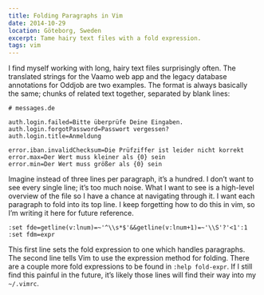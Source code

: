 ```yaml
---
title: Folding Paragraphs in Vim
date: 2014-10-29
location: Göteborg, Sweden
excerpt: Tame hairy text files with a fold expression.
tags: vim
---
```


I find myself working with long, hairy text files surprisingly often. The
translated strings for the Vaamo web app and the legacy database annotations
for Oddjob are two examples. The format is always basically the same; chunks of
related text together, separated by blank lines:

~~~text
# messages.de

auth.login.failed=Bitte überprüfe Deine Eingaben.
auth.login.forgotPassword=Passwort vergessen?
auth.login.title=Anmeldung

error.iban.invalidChecksum=Die Prüfziffer ist leider nicht korrekt
error.max=Der Wert muss kleiner als {0} sein
error.min=Der Wert muss größer als {0} sein
~~~

Imagine instead of three lines per paragraph, it’s a hundred. I don’t want to
see every single line; it’s too much noise. What I want to see is a high-level
overview of the file so I have a chance at navigating through it. I want each
paragraph to fold into its top line. I keep forgetting how to do this in vim,
so I’m writing it here for future reference.

~~~text
:set fde=getline(v:lnum)=~'^\\s*$'&&getline(v:lnum+1)=~'\\S'?'<1':1
:set fdm=expr
~~~

This first line sets the fold expression to one which handles paragraphs. The
second line tells Vim to use the expression method for folding. There are a
couple more fold expressions to be found in `:help fold-expr`. If I still find
this painful in the future, it’s likely those lines will find their way into my
`~/.vimrc`.
